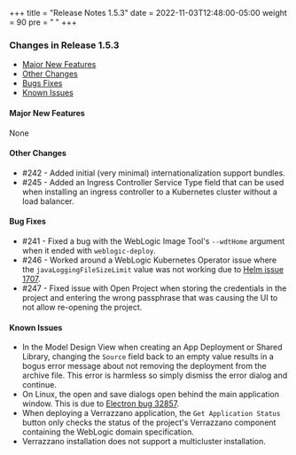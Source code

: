 +++
title = "Release Notes 1.5.3"
date = 2022-11-03T12:48:00-05:00
weight = 90
pre = "<b> </b>"
+++

### Changes in Release 1.5.3
- [Major New Features](#major-new-features)
- [Other Changes](#other-changes)
- [Bugs Fixes](#bug-fixes)
- [Known Issues](#known-issues)


#### Major New Features
None

#### Other Changes
- #242 - Added initial (very minimal) internationalization support bundles.
- #245 - Added an Ingress Controller Service Type field that can be used when installing an ingress controller to
         a Kubernetes cluster without a load balancer.

#### Bug Fixes
- #241 - Fixed a bug with the WebLogic Image Tool's `--wdtHome` argument when it ended with `weblogic-deploy`.
- #246 - Worked around a WebLogic Kubernetes Operator issue where the `javaLoggingFileSizeLimit` value was not working
         due to [Helm issue 1707](https://github.com/helm/helm/issues/1707).
- #247 - Fixed issue with Open Project when storing the credentials in the project and entering the wrong passphrase
         that was causing the UI to not allow re-opening the project.

#### Known Issues
- In the Model Design View when creating an App Deployment or Shared Library, changing the `Source` field back to an empty value
  results in a bogus error message about not removing the deployment from the archive file.  This error is harmless so simply
  dismiss the error dialog and continue.
- On Linux, the open and save dialogs open behind the main application window.  This is due to
  [Electron bug 32857](https://github.com/electron/electron/issues/32857).
- When deploying a Verrazzano application, the `Get Application Status` button only checks the status of the project's
  Verrazzano component containing the WebLogic domain specification.
- Verrazzano installation does not support a multicluster installation.

